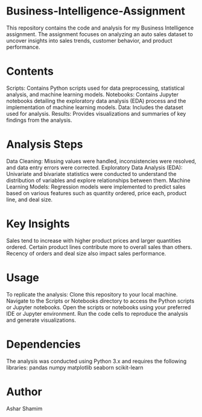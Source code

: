 # Business-Intelligence-Assignment #
This repository contains the code and analysis for my Business Intelligence assignment. The assignment focuses on analyzing an auto sales dataset to uncover insights into sales trends, customer behavior, and product performance.

# Contents
Scripts: Contains Python scripts used for data preprocessing, statistical analysis, and machine learning models.
Notebooks: Contains Jupyter notebooks detailing the exploratory data analysis (EDA) process and the implementation of machine learning models.
Data: Includes the dataset used for analysis.
Results: Provides visualizations and summaries of key findings from the analysis.
# Analysis Steps
Data Cleaning: Missing values were handled, inconsistencies were resolved, and data entry errors were corrected.
Exploratory Data Analysis (EDA): Univariate and bivariate statistics were conducted to understand the distribution of variables and explore relationships between them.
Machine Learning Models: Regression models were implemented to predict sales based on various features such as quantity ordered, price each, product line, and deal size.
# Key Insights
Sales tend to increase with higher product prices and larger quantities ordered.
Certain product lines contribute more to overall sales than others.
Recency of orders and deal size also impact sales performance.
# Usage
To replicate the analysis:
Clone this repository to your local machine.
Navigate to the Scripts or Notebooks directory to access the Python scripts or Jupyter notebooks.
Open the scripts or notebooks using your preferred IDE or Jupyter environment.
Run the code cells to reproduce the analysis and generate visualizations.

# Dependencies
The analysis was conducted using Python 3.x and requires the following libraries:
pandas
numpy
matplotlib
seaborn
scikit-learn

# Author
Ashar Shamim
